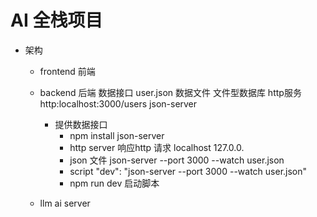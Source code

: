 # AI 全栈项目

- 架构
  - frontend  前端
  - backend   后端
    数据接口 user.json 数据文件
    文件型数据库
    http服务  http:localhost:3000/users 
    json-server

    - 提供数据接口
        - npm install json-server
         - http server  响应http 请求  localhost  127.0.0.
         - json 文件  json-server --port 3000  --watch user.json
        - script
            "dev": "json-server --port 3000  --watch user.json"
        - npm run dev  启动脚本     
  - llm   ai server